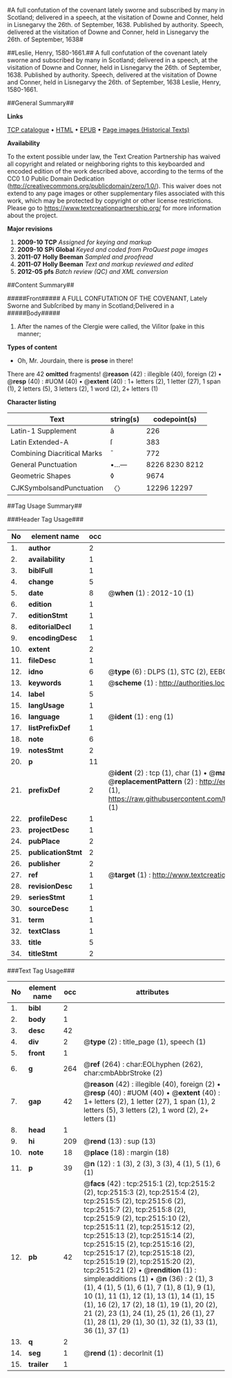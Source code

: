 #A full confutation of the covenant lately sworne and subscribed by many in Scotland; delivered in a speech, at the visitation of Downe and Conner, held in Lisnegarvy the 26th. of September, 1638. Published by authority. Speech, delivered at the visitation of Downe and Conner, held in Lisnegarvy the 26th. of September, 1638#

##Leslie, Henry, 1580-1661.##
A full confutation of the covenant lately sworne and subscribed by many in Scotland; delivered in a speech, at the visitation of Downe and Conner, held in Lisnegarvy the 26th. of September, 1638. Published by authority.
Speech, delivered at the visitation of Downe and Conner, held in Lisnegarvy the 26th. of September, 1638
Leslie, Henry, 1580-1661.

##General Summary##

**Links**

[TCP catalogue](http://www.ota.ox.ac.uk/tcp/)  • 
[HTML](http://tei.it.ox.ac.uk/tcp/Texts-HTML/free/A05/A05345.html)  • 
[EPUB](http://tei.it.ox.ac.uk/tcp/Texts-EPUB/free/A05/A05345.epub) • 
[Page images (Historical Texts)](https://historicaltexts.jisc.ac.uk/eebo-99838152e)

**Availability**

To the extent possible under law, the Text Creation Partnership has waived all copyright and related or neighboring rights to this keyboarded and encoded edition of the work described above, according to the terms of the CC0 1.0 Public Domain Dedication (http://creativecommons.org/publicdomain/zero/1.0/). This waiver does not extend to any page images or other supplementary files associated with this work, which may be protected by copyright or other license restrictions. Please go to https://www.textcreationpartnership.org/ for more information about the project.

**Major revisions**

1. __2009-10__ __TCP__ *Assigned for keying and markup*
1. __2009-10__ __SPi Global__ *Keyed and coded from ProQuest page images*
1. __2011-07__ __Holly Beeman__ *Sampled and proofread*
1. __2011-07__ __Holly Beeman__ *Text and markup reviewed and edited*
1. __2012-05__ __pfs__ *Batch review (QC) and XML conversion*

##Content Summary##

#####Front#####
A FULL CONFUTATION OF THE COVENANT, Lately Sworne and Subſcribed by many in Scotland;Delivered in a 
#####Body#####

1. After the names of the Clergie were called, the Viſitor ſpake in this manner;

**Types of content**

  * Oh, Mr. Jourdain, there is **prose** in there!

There are 42 **omitted** fragments! 
 @__reason__ (42) : illegible (40), foreign (2)  •  @__resp__ (40) : #UOM (40)  •  @__extent__ (40) : 1+ letters (2), 1 letter (27), 1 span (1), 2 letters (5), 3 letters (2), 1 word (2), 2+ letters (1)

**Character listing**


|Text|string(s)|codepoint(s)|
|---|---|---|
|Latin-1 Supplement|â|226|
|Latin Extended-A|ſ|383|
|Combining             Diacritical Marks|̄|772|
|General Punctuation|•…—|8226 8230 8212|
|Geometric Shapes|◊|9674|
|CJKSymbolsandPunctuation|〈〉|12296 12297|

##Tag Usage Summary##

###Header Tag Usage###

|No|element name|occ|attributes|
|---|---|---|---|
|1.|__author__|2||
|2.|__availability__|1||
|3.|__biblFull__|1||
|4.|__change__|5||
|5.|__date__|8| @__when__ (1) : 2012-10 (1)|
|6.|__edition__|1||
|7.|__editionStmt__|1||
|8.|__editorialDecl__|1||
|9.|__encodingDesc__|1||
|10.|__extent__|2||
|11.|__fileDesc__|1||
|12.|__idno__|6| @__type__ (6) : DLPS (1), STC (2), EEBO-CITATION (1), PROQUEST (1), VID (1)|
|13.|__keywords__|1| @__scheme__ (1) : http://authorities.loc.gov/ (1)|
|14.|__label__|5||
|15.|__langUsage__|1||
|16.|__language__|1| @__ident__ (1) : eng (1)|
|17.|__listPrefixDef__|1||
|18.|__note__|6||
|19.|__notesStmt__|2||
|20.|__p__|11||
|21.|__prefixDef__|2| @__ident__ (2) : tcp (1), char (1)  •  @__matchPattern__ (2) : ([0-9\-]+):([0-9IVX]+) (1), (.+) (1)  •  @__replacementPattern__ (2) : http://eebo.chadwyck.com/downloadtiff?vid=$1&page=$2 (1), https://raw.githubusercontent.com/textcreationpartnership/Texts/master/tcpchars.xml#$1 (1)|
|22.|__profileDesc__|1||
|23.|__projectDesc__|1||
|24.|__pubPlace__|2||
|25.|__publicationStmt__|2||
|26.|__publisher__|2||
|27.|__ref__|1| @__target__ (1) : http://www.textcreationpartnership.org/docs/. (1)|
|28.|__revisionDesc__|1||
|29.|__seriesStmt__|1||
|30.|__sourceDesc__|1||
|31.|__term__|1||
|32.|__textClass__|1||
|33.|__title__|5||
|34.|__titleStmt__|2||


###Text Tag Usage###

|No|element name|occ|attributes|
|---|---|---|---|
|1.|__bibl__|2||
|2.|__body__|1||
|3.|__desc__|42||
|4.|__div__|2| @__type__ (2) : title_page (1), speech (1)|
|5.|__front__|1||
|6.|__g__|264| @__ref__ (264) : char:EOLhyphen (262), char:cmbAbbrStroke (2)|
|7.|__gap__|42| @__reason__ (42) : illegible (40), foreign (2)  •  @__resp__ (40) : #UOM (40)  •  @__extent__ (40) : 1+ letters (2), 1 letter (27), 1 span (1), 2 letters (5), 3 letters (2), 1 word (2), 2+ letters (1)|
|8.|__head__|1||
|9.|__hi__|209| @__rend__ (13) : sup (13)|
|10.|__note__|18| @__place__ (18) : margin (18)|
|11.|__p__|39| @__n__ (12) : 1 (3), 2 (3), 3 (3), 4 (1), 5 (1), 6 (1)|
|12.|__pb__|42| @__facs__ (42) : tcp:2515:1 (2), tcp:2515:2 (2), tcp:2515:3 (2), tcp:2515:4 (2), tcp:2515:5 (2), tcp:2515:6 (2), tcp:2515:7 (2), tcp:2515:8 (2), tcp:2515:9 (2), tcp:2515:10 (2), tcp:2515:11 (2), tcp:2515:12 (2), tcp:2515:13 (2), tcp:2515:14 (2), tcp:2515:15 (2), tcp:2515:16 (2), tcp:2515:17 (2), tcp:2515:18 (2), tcp:2515:19 (2), tcp:2515:20 (2), tcp:2515:21 (2)  •  @__rendition__ (1) : simple:additions (1)  •  @__n__ (36) : 2 (1), 3 (1), 4 (1), 5 (1), 6 (1), 7 (1), 8 (1), 9 (1), 10 (1), 11 (1), 12 (1), 13 (1), 14 (1), 15 (1), 16 (2), 17 (2), 18 (1), 19 (1), 20 (2), 21 (2), 23 (1), 24 (1), 25 (1), 26 (1), 27 (1), 28 (1), 29 (1), 30 (1), 32 (1), 33 (1), 36 (1), 37 (1)|
|13.|__q__|2||
|14.|__seg__|1| @__rend__ (1) : decorInit (1)|
|15.|__trailer__|1||
